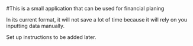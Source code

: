 #This is a small application that can be used for financial planing

In its current format, it will not save a lot of time because it will rely on you inputting data manually.

Set up instructions to be added later. 